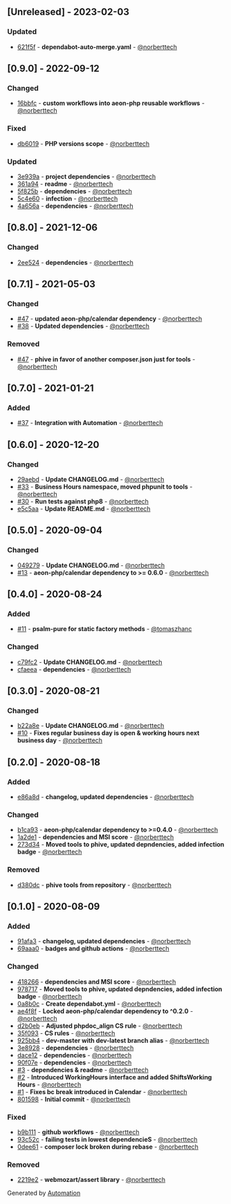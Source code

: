 ## [Unreleased] - 2023-02-03

### Updated
- [621f5f](https://github.com/aeon-php/business-hours/commit/621f5f4dd72f21c27700f11f6e99c1f9f27dc1c2) - **dependabot-auto-merge.yaml** - [@norberttech](https://github.com/norberttech)

## [0.9.0] - 2022-09-12

### Changed
- [16bbfc](https://github.com/aeon-php/business-hours/commit/16bbfc0f3d9a183e9131e7509d0d7cb26f2adc20) - **custom workflows into aeon-php reusable workflows** - [@norberttech](https://github.com/norberttech)

### Fixed
- [db6019](https://github.com/aeon-php/business-hours/commit/db6019a9b2c0c30c2d2e355c9410a1044ffe1a77) - **PHP versions scope** - [@norberttech](https://github.com/norberttech)

### Updated
- [3e939a](https://github.com/aeon-php/business-hours/commit/3e939a6e179a1423756c416493a7727589c075bb) - **project dependencies** - [@norberttech](https://github.com/norberttech)
- [361a94](https://github.com/aeon-php/business-hours/commit/361a9499ce787c49e7f57ef909195854f6a2639d) - **readme** - [@norberttech](https://github.com/norberttech)
- [5f825b](https://github.com/aeon-php/business-hours/commit/5f825b88b3bb1265f67295260cb660bf9be0bf29) - **dependencies** - [@norberttech](https://github.com/norberttech)
- [5c4e60](https://github.com/aeon-php/business-hours/commit/5c4e6022f1ffe898a347effad1cb5549539eb8d5) - **infection** - [@norberttech](https://github.com/norberttech)
- [4a656a](https://github.com/aeon-php/business-hours/commit/4a656aa1e76b0c14d69b91e56d3242f4f5032e45) - **dependencies** - [@norberttech](https://github.com/norberttech)

## [0.8.0] - 2021-12-06

### Changed
- [2ee524](https://github.com/aeon-php/business-hours/commit/2ee5243de7281afd5bc1f5283972c2c8c87ab262) - **dependencies** - [@norberttech](https://github.com/norberttech)

## [0.7.1] - 2021-05-03

### Changed
- [#47](https://github.com/aeon-php/business-hours/pull/47) - **updated aeon-php/calendar dependency** - [@norberttech](https://github.com/norberttech)
- [#38](https://github.com/aeon-php/business-hours/pull/38) - **Updated dependencies** - [@norberttech](https://github.com/norberttech)

### Removed
- [#47](https://github.com/aeon-php/business-hours/pull/47) - **phive in favor of another composer.json just for tools** - [@norberttech](https://github.com/norberttech)

## [0.7.0] - 2021-01-21

### Added
- [#37](https://github.com/aeon-php/business-hours/pull/37) - **Integration with Automation** - [@norberttech](https://github.com/norberttech)

## [0.6.0] - 2020-12-20

### Changed
- [29aebd](https://github.com/aeon-php/business-hours/commit/29aebdec5c3c4fef0cd8f718062403b5e0bc2802) - **Update CHANGELOG.md** - [@norberttech](https://github.com/norberttech)
- [#33](https://github.com/aeon-php/business-hours/pull/33) - **Business Hours namespace, moved phpunit to tools** - [@norberttech](https://github.com/norberttech)
- [#30](https://github.com/aeon-php/business-hours/pull/30) - **Run tests against php8** - [@norberttech](https://github.com/norberttech)
- [e5c5aa](https://github.com/aeon-php/business-hours/commit/e5c5aac922db65d8b02b8943ad37bf425bddb5e9) - **Update README.md** - [@norberttech](https://github.com/norberttech)

## [0.5.0] - 2020-09-04

### Changed
- [049279](https://github.com/aeon-php/business-hours/commit/049279e6fb11d410490251a17f3704479232437b) - **Update CHANGELOG.md** - [@norberttech](https://github.com/norberttech)
- [#13](https://github.com/aeon-php/business-hours/pull/13) - **aeon-php/calendar dependency to >= 0.6.0** - [@norberttech](https://github.com/norberttech)

## [0.4.0] - 2020-08-24

### Added
- [#11](https://github.com/aeon-php/business-hours/pull/11) - **psalm-pure for static factory methods** - [@tomaszhanc](https://github.com/tomaszhanc)

### Changed
- [c79fc2](https://github.com/aeon-php/business-hours/commit/c79fc215cd389b1c949b126bedbefe66bc4c0ae9) - **Update CHANGELOG.md** - [@norberttech](https://github.com/norberttech)
- [cfaeea](https://github.com/aeon-php/business-hours/commit/cfaeea36c8cdaa52db3aa2c9242139bc78668d4f) - **dependencies** - [@norberttech](https://github.com/norberttech)

## [0.3.0] - 2020-08-21

### Changed
- [b22a8e](https://github.com/aeon-php/business-hours/commit/b22a8ee3df3f586f577ca8c9cf63cff33e3d6d71) - **Update CHANGELOG.md** - [@norberttech](https://github.com/norberttech)
- [#10](https://github.com/aeon-php/business-hours/pull/10) - **Fixes regular business day is open & working hours next business day** - [@norberttech](https://github.com/norberttech)

## [0.2.0] - 2020-08-18

### Added
- [e86a8d](https://github.com/aeon-php/business-hours/commit/e86a8d2b0c7926ad0be6cf60f94c3a5b9eeccd55) - **changelog, updated dependencies** - [@norberttech](https://github.com/norberttech)

### Changed
- [b1ca93](https://github.com/aeon-php/business-hours/commit/b1ca93e4cb611e17879235f7602f346719c3f4b2) - **aeon-php/calendar dependency to >=0.4.0** - [@norberttech](https://github.com/norberttech)
- [1a2de1](https://github.com/aeon-php/business-hours/commit/1a2de1c401445aeda660a3b7ed8b7d8967abcf0b) - **dependencies and MSI score** - [@norberttech](https://github.com/norberttech)
- [273d34](https://github.com/aeon-php/business-hours/commit/273d34e37d4dcd1fb888451affdc854b45102b36) - **Moved tools to phive, updated depndencies, added infection badge** - [@norberttech](https://github.com/norberttech)

### Removed
- [d380dc](https://github.com/aeon-php/business-hours/commit/d380dcec42f2e8471a0b2eff2723bb35df51a245) - **phive tools from repository** - [@norberttech](https://github.com/norberttech)

## [0.1.0] - 2020-08-09

### Added
- [91afa3](https://github.com/aeon-php/business-hours/commit/91afa3686b80964c86f86cfe15df4ac8b52a40c0) - **changelog, updated dependencies** - [@norberttech](https://github.com/norberttech)
- [69aaa0](https://github.com/aeon-php/business-hours/commit/69aaa066d162004576ab33940928408e2a7179dc) - **badges and github actions** - [@norberttech](https://github.com/norberttech)

### Changed
- [418266](https://github.com/aeon-php/business-hours/commit/4182664ccc21bc0b6c90ab8cba69cd6f495277e3) - **dependencies and MSI score** - [@norberttech](https://github.com/norberttech)
- [978717](https://github.com/aeon-php/business-hours/commit/97871769a79e3207bcd1068d910e81f1af93c608) - **Moved tools to phive, updated depndencies, added infection badge** - [@norberttech](https://github.com/norberttech)
- [0a8b0c](https://github.com/aeon-php/business-hours/commit/0a8b0cb6100822af3c801fd19fdf68cf290b5433) - **Create dependabot.yml** - [@norberttech](https://github.com/norberttech)
- [ae4f8f](https://github.com/aeon-php/business-hours/commit/ae4f8f0db78a9e51b4f5075ea50364bb8f681391) - **Locked aeon-php/calendar dependency to ^0.2.0** - [@norberttech](https://github.com/norberttech)
- [d2b0eb](https://github.com/aeon-php/business-hours/commit/d2b0ebbccb7b1be1dadf053a1784809c62813318) - **Adjusted phpdoc_align CS rule** - [@norberttech](https://github.com/norberttech)
- [35f093](https://github.com/aeon-php/business-hours/commit/35f09326f267c5230e88507a280885278c477d6a) - **CS rules** - [@norberttech](https://github.com/norberttech)
- [925bb4](https://github.com/aeon-php/business-hours/commit/925bb478cb7d3abb88c6be28df1f7228544197de) - **dev-master with dev-latest branch alias** - [@norberttech](https://github.com/norberttech)
- [3e8928](https://github.com/aeon-php/business-hours/commit/3e89286d150694929e3241f4dfc5973fceef11e4) - **dependencies** - [@norberttech](https://github.com/norberttech)
- [dace12](https://github.com/aeon-php/business-hours/commit/dace123d3b57e42136a0a2483bd54e70209cdfb4) - **dependencies** - [@norberttech](https://github.com/norberttech)
- [90f07e](https://github.com/aeon-php/business-hours/commit/90f07e4a8dbd00861afe66adb783bc8fa25070e4) - **dependencies** - [@norberttech](https://github.com/norberttech)
- [#3](https://github.com/aeon-php/business-hours/pull/3) - **dependencies & readme** - [@norberttech](https://github.com/norberttech)
- [#2](https://github.com/aeon-php/business-hours/pull/2) - **Introduced WorkingHours interface and added ShiftsWorking Hours** - [@norberttech](https://github.com/norberttech)
- [#1](https://github.com/aeon-php/business-hours/pull/1) - **Fixes bc break introduced in Calendar** - [@norberttech](https://github.com/norberttech)
- [801598](https://github.com/aeon-php/business-hours/commit/80159805e43e6de82a9f685144e1aea32624dba1) - **Initial commit** - [@norberttech](https://github.com/norberttech)

### Fixed
- [b9b111](https://github.com/aeon-php/business-hours/commit/b9b111d9a3632c9bab98f13aeda011b79548a5e6) - **github workflows** - [@norberttech](https://github.com/norberttech)
- [93c52c](https://github.com/aeon-php/business-hours/commit/93c52cec6f48f18c271ffaaaba2c0461379b33b0) - **failing tests in lowest dependencieS** - [@norberttech](https://github.com/norberttech)
- [0dee61](https://github.com/aeon-php/business-hours/commit/0dee61e6203c1f946f692a3aaebe28b696af286a) - **composer lock broken during rebase** - [@norberttech](https://github.com/norberttech)

### Removed
- [2219e2](https://github.com/aeon-php/business-hours/commit/2219e219338edfc5f7c7a5709923ed05679d978f) - **webmozart/assert library** - [@norberttech](https://github.com/norberttech)

Generated by [Automation](https://github.com/aeon-php/automation)